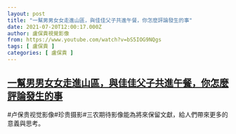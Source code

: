 ```yaml
---
layout: post
title: "一幫男男女女走進山區，與佳佳父子共進午餐，你怎麼評論發生的事"
date: 2021-07-20T12:00:17.000Z
author: 盧保貴視覺影像
from: https://www.youtube.com/watch?v=bS5IOG9NQgs
tags: [ 盧保貴 ]
categories: [ 盧保貴 ]
---
```

<!--1626782417000-->
[一幫男男女女走進山區，與佳佳父子共進午餐，你怎麼評論發生的事](https://www.youtube.com/watch?v=bS5IOG9NQgs)
------

<div>
#卢保贵视觉影像#珍贵摄影#三农期待影像能為將來保留文獻，給人們帶來更多的意義與思考。
</div>
